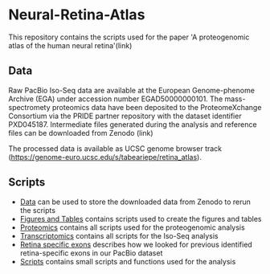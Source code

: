 # Neural-Retina-Atlas

This repository contains the scripts used for the paper 'A proteogenomic atlas of the human neural retina'(link)

## Data
Raw PacBio Iso-Seq data are available at the  European Genome-phenome Archive (EGA) under accession number EGAD50000000101. The mass-spectromety proteomics data have been deposited to the ProteomeXchange Consortium via the PRIDE​​ partner repository with the dataset identifier PXD045187. Intermediate files generated during the analysis and reference files can be downloaded from Zenodo (link)

The processed data is available as UCSC genome browser track (https://genome-euro.ucsc.edu/s/tabeariepe/retina_atlas).

## Scripts

- [Data](data) can be used to store the downloaded data from Zenodo to rerun the scripts
- [Figures and Tables](figures_and_tables) contains scripts used to create the figures and tables
- [Proteomics](proteomics) contains all scripts used for the proteogenomic analysis
- [Transcriptomics](transcriptomics) contains all scripts for the Iso-Seq analysis
- [Retina specific exons](retina_specific_exons) describes how we looked for previous identified retina-specific exons in our PacBio dataset
- [Scripts](scripts) contains small scripts and functions used for the analysis

